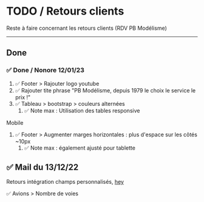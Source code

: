 # TODO / Retours clients

Reste à faire concernant les retours clients (RDV PB Modélisme)

---

## Done

### ✅ Done / Nonore 12/01/23

1. ✅ Footer > Rajouter logo youtube
2. ✅ Rajouter tite phrase "PB Modélisme, depuis 1979 le choix le service le prix !"
3. ✅ Tableau > bootstrap > couleurs alternées
   1. ✅ Note max : Utilisation des tables responsive

Mobile

1. ✅ Footer > Augmenter marges horizontales : plus d'espace sur les côtés ~10px
   1. ✅ Note max : également ajusté pour tablette

## ✅ Mail du 13/12/22

Retours intégration champs personnalisés, [hey](https://mail.google.com/mail/u/0/#inbox/KtbxLwGrVHxBXxQPHsRjdBPbfPLdgwjhZg)

✅ Avions > Nombre de voies
